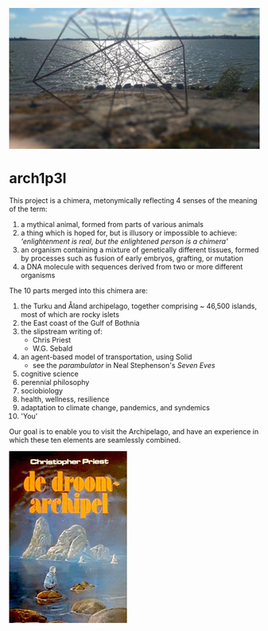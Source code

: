 
![](images/hypercoast_1.jpg)

# arch1p3l

This project is a chimera, metonymically reflecting 4 senses of the meaning of the term:

1. a mythical animal, formed from parts of various animals
2. a thing which is hoped for, but is illusory or impossible to achieve: *'enlightenment is real, but the enlightened person is a chimera'*
3. an organism containing a mixture of genetically different tissues, formed by processes such as fusion of early embryos, grafting, or mutation
4. a DNA molecule with sequences derived from two or more different organisms

The 10 parts merged into this chimera are:

1. the Turku and Åland archipelago, together comprising ~ 46,500 islands, most of which are rocky islets
2. the East coast of the Gulf of Bothnia
3. the slipstream writing of:
	- Chris Priest
	- W.G. Sebald 
4. an agent-based model of transportation, using Solid
	- see the *parambulator* in Neal Stephenson's *Seven Eves*
5. cognitive science 
6. perennial philosophy
7. sociobiology
8. health, wellness, resilience
9. adaptation to climate change, pandemics, and syndemics
10. 'You'

Our goal is to enable you to visit the Archipelago, and have an experience in which these ten elements are seamlessly combined. 

![](images/droom_archipel.jpg)
